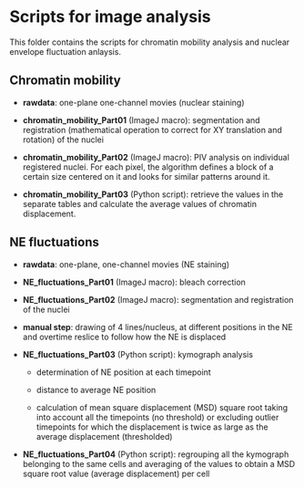 # Scripts for image analysis

This folder contains the scripts for chromatin mobility analysis and nuclear envelope fluctuation anlaysis.

## Chromatin mobility

* **rawdata**: one-plane one-channel movies (nuclear staining)

* **chromatin_mobility_Part01** (ImageJ macro):
segmentation and registration (mathematical operation to correct for XY translation and rotation) of the nuclei

* **chromatin_mobility_Part02** (ImageJ macro): PIV analysis on individual registered nuclei.
For each pixel, the algorithm defines a block of a certain size centered on it and looks for similar patterns around it.

* **chromatin_mobility_Part03** (Python script): retrieve the values in the separate tables and calculate the average values of chromatin displacement.

## NE fluctuations

* **rawdata**: one-plane, one-channel movies (NE staining)

* **NE_fluctuations_Part01** (ImageJ macro):
bleach correction

* **NE_fluctuations_Part02** (ImageJ macro):
segmentation and registration of the nuclei

* **manual step**:
drawing of 4 lines/nucleus, at different positions in the NE and overtime reslice to follow how the NE is displaced

* **NE_fluctuations_Part03** (Python script):
kymograph analysis

  * determination of NE position at each timepoint

  * distance to average NE position

  * calculation of mean square displacement (MSD) square root taking into account all the timepoints (no threshold) or excluding outlier timepoints for which the displacement is twice as large as the average displacement (thresholded)

* **NE_fluctuations_Part04** (Python script):
regrouping all the kymograph belonging to the same cells and averaging of the values to obtain a MSD square root value (average displacement) per cell
